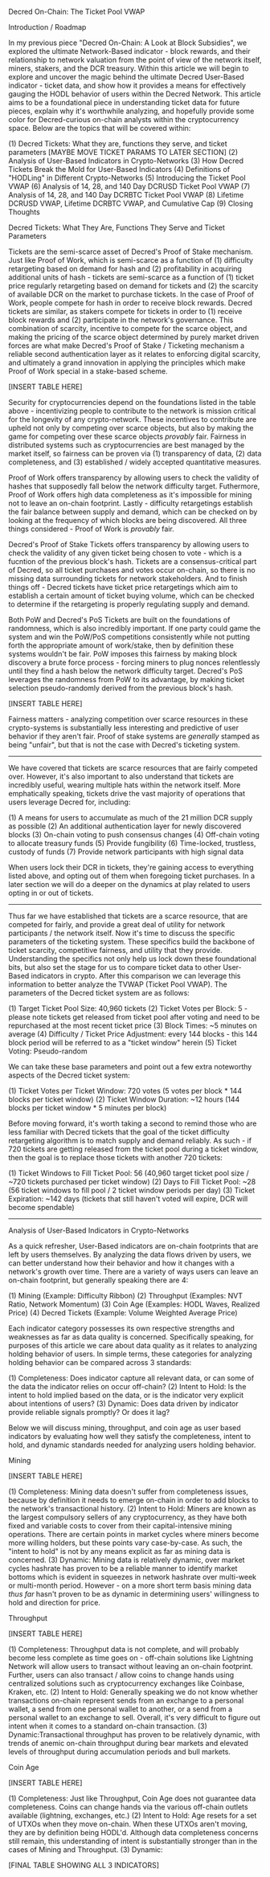 Decred On-Chain: The Ticket Pool VWAP

Introduction / Roadmap

In my previous piece "Decred On-Chain: A Look at Block Subsidies", we explored the ultimate Network-Based indicator - block rewards, and their relationship to network valuation from the point of view of the network itself, miners, stakers, and the DCR treasury. Within this article we will begin to explore and uncover the magic behind the ultimate Decred User-Based indicator - ticket data, and show how it provides a means for effectively gauging the HODL behavior of users within the Decred Network. This article aims to be a foundational piece in understanding ticket data for future pieces, explain why it's worthwhile analyzing, and hopefully provide some color for Decred-curious on-chain analysts within the cryptocurrency space. Below are the topics that will be covered within:

(1) Decred Tickets: What they are, functions they serve, and ticket parameters [MAYBE MOVE TICKET PARAMS TO LATER SECTION]
(2) Analysis of User-Based Indicators in Crypto-Networks
(3) How Decred Tickets Break the Mold for User-Based Indicators
(4) Definitions of "HODLing" in Different Crypto-Networks
(5) Introducing the Ticket Pool VWAP
(6) Analysis of 14, 28, and 140 Day DCRUSD Ticket Pool VWAP
(7) Analysis of 14, 28, and 140 Day DCRBTC Ticket Pool VWAP
(8) Lifetime DCRUSD VWAP, Lifetime DCRBTC VWAP, and Cumulative Cap
(9) Closing Thoughts

Decred Tickets: What They Are, Functions They Serve and Ticket Parameters

Tickets are the semi-scarce asset of Decred's Proof of Stake mechanism. Just like Proof of Work, which is semi-scarce as a function of (1) difficulty retargeting based on demand for hash and (2) profitability in acquiring additional units of hash - tickets are semi-scarce as a function of (1) ticket price regularly retargeting based on demand for tickets and (2) the scarcity of available DCR on the market to purchase tickets. In the case of Proof of Work, people compete for hash in order to receive block rewards. Decred tickets are similar, as stakers compete for tickets in order to (1) receive block rewards and (2) participate in the network's governance. This combination of scarcity, incentive to compete for the scarce object, and making the pricing of the scarce object determined by purely market driven forces are what make Decred's Proof of Stake / Ticketing mechanism a reliable second authentication layer as it relates to enforcing digital scarcity, and ultimately a grand innovation in applying the principles which make Proof of Work special in a stake-based scheme.

[INSERT TABLE HERE]

Security for cryptocurrencies depend on the foundations listed in the table above - incentivizing people to contribute to the network is mission critical for the longevity of any crypto-network. These incentives to contribute are upheld not only by competing over scarce objects, but also by making the game for competing over these scarce objects *provably* fair. Fairness in distributed systems such as cryptocurrencies are best managed by the market itself, so fairness can be proven via (1) transparency of data, (2) data completeness, and (3) established / widely accepted quantitative measures.

Proof of Work offers transparency by allowing users to check the validity of hashes that supposedly fall below the network difficulty target. Futhermore, Proof of Work offers high data completeness as it's impossible for mining not to leave an on-chain footprint. Lastly - difficulty retargetings establish the fair balance between supply and demand, which can be checked on by looking at the frequency of which blocks are being discovered. All three things considered - Proof of Work is *provably* fair.

Decred's Proof of Stake Tickets offers transparency by allowing users to check the validity of any given ticket being chosen to vote - which is a fucntion of the previous block's hash. Tickets are a consensus-critical part of Decred, so all ticket purchases and votes occur on-chain, so there is no missing data surrounding tickets for network stakeholders. And to finish things off - Decred tickets have ticket price retargetings which aim to establish a certain amount of ticket buying volume, which can be checked to determine if the retargeting is properly regulating supply and demand.

Both PoW and Decred's PoS Tickets are built on the foundations of randomness, which is also incredibly important. If one party could game the system and win the PoW/PoS competitions consistently while not putting forth the appropriate amount of work/stake, then by definition these systems wouldn't be fair. PoW imposes this fairness by making block discovery a brute force process - forcing miners to plug nonces relentlessly until they find a hash below the network difficulty target. Decred's PoS leverages the randomness from PoW to its advantage, by making ticket selection pseudo-randomly derived from the previous block's hash.

[INSERT TABLE HERE]

Fairness matters - analyzing competition over scarce resources in these crypto-systems is substantially less interesting and predictive of user behavior if they aren't fair. Proof of stake systems are *generally* stamped as being "unfair", but that is not the case with Decred's ticketing system.

---

We have covered that tickets are scarce resources that are fairly competed over. However, it's also important to also understand that tickets are incredibly useful, wearing multiple hats within the network itself. More emphatically speaking, tickets drive the vast majority of operations that users leverage Decred for, including:

(1) A means for users to accumulate as much of the 21 million DCR supply as possible
(2) An additional authentication layer for newly discovered blocks
(3) On-chain voting to push consensus changes
(4) Off-chain voting to allocate treasury funds
(5) Provide fungibility
(6) Time-locked, trustless, custody of funds
(7) Provide network participants with high signal data 

When users lock their DCR in tickets, they're gaining access to everything listed above, and opting out of them when foregoing ticket purchases. In a later section we will do a deeper on the dynamics at play related to users opting in or out of tickets.

---

Thus far we have established that tickets are a scarce resource, that are competed for fairly, and provide a great deal of utility for network participants / the network itself. Now it's time to discuss the specific parameters of the ticketing system. These specifics build the backbone of ticket scarcity, competitive fairness, and utility that they provide. Understanding the specifics not only help us lock down these foundational bits, but also set the stage for us to compare ticket data to other User-Based indicators in crypto. After this comparison we can leverage this information to better analyze the TVWAP (Ticket Pool VWAP). The parameters of the Decred ticket system are as follows:

(1) Target Ticket Pool Size: 40,960 tickets
(2) Ticket Votes per Block: 5 - please note tickets get released from ticket pool after voting and need to be repurchased at the most recent ticket price
(3) Block Times: ~5 minutes on average
(4) Difficulty / Ticket Price Adjustment: every 144 blocks - this 144 block period will be referred to as a "ticket window" herein
(5) Ticket Voting: Pseudo-random

We can take these base parameters and point out a few extra noteworthy aspects of the Decred ticket system:

(1) Ticket Votes per Ticket Window: 720 votes (5 votes per block * 144 blocks per ticket window)
(2) Ticket Window Duration: ~12 hours (144 blocks per ticket window * 5 minutes per block)

Before moving forward, it's worth taking a second to remind those who are less familiar with Decred tickets that the goal of the ticket difficulty retargeting algorithm is to match supply and demand reliably. As such - if 720 tickets are getting released from the ticket pool during a ticket window, then the goal is to replace those tickets with another 720 tickets:

(1) Ticket Windows to Fill Ticket Pool: 56 (40,960 target ticket pool size / ~720 tickets purchased per ticket window)
(2) Days to Fill Ticket Pool: ~28 (56 ticket windows to fill pool / 2 ticket window periods per day)
(3) Ticket Expiration: ~142 days (tickets that still haven't voted will expire, DCR will become spendable)

---
Analysis of User-Based Indicators in Crypto-Networks

As a quick refresher, User-Based indicators are on-chain footprints that are left by users themselves. By analyzing the data flows driven by users, we can better understand how their behavior and how it changes with a network's growth over time. There are a variety of ways users can leave an on-chain footprint, but generally speaking there are 4:

(1) Mining (Example: Difficulty Ribbon)
(2) Throughput (Examples: NVT Ratio, Network Momentum)
(3) Coin Age (Examples: HODL Waves, Realized Price)
(4) Decred Tickets (Example: Volume Weighted Average Price)

Each indicator category possesses its own respective strengths and weaknesses as far as data quality is concerned. Specifically speaking, for purposes of this article we care about data quality as it relates to analyzing holding behavior of users. In simple terms, these categories for analyzing holding behavior can be compared across 3 standards:

(1) Completeness: Does indicator capture all relevant data, or can some of the data the indicator relies on occur off-chain?
(2) Intent to Hold: Is the intent to hold implied based on the data, or is the indicator very explicit about intentions of users?
(3) Dynamic: Does data driven by indicator provide reliable signals promptly? Or does it lag?

Below we will discuss mining, throughput, and coin age as user based indicators by evaluating how well they satisfy the completeness, intent to hold, and dynamic standards needed for analyzing users holding behavior.

Mining

[INSERT TABLE HERE]

(1) Completeness: Mining data doesn't suffer from completeness issues, because by definition it needs to emerge on-chain in order to add blocks to the network's transactional history. 
(2) Intent to Hold: Miners are known as the largest compulsory sellers of any cryptocurrency, as they have both fixed and variable costs to cover from their capital-intensive mining operations. There are certain points in market cycles where miners become more willing holders, but these points vary case-by-case. As such, the "intent to hold" is not by any means explicit as far as mining data is concerned.
(3) Dynamic: Mining data is relatively dynamic, over market cycles hashrate has proven to be a reliable manner to identify market bottoms which is evident in squeezes in network hashrate over multi-week or multi-month period. However - on a more short term basis mining data *thus far* hasn't proven to be as dynamic in determining users' willingness to hold and direction for price.

Throughput

[INSERT TABLE HERE]

(1) Completeness: Throughput data is not complete, and will probably become less complete as time goes on - off-chain solutions like Lightning Network will allow users to transact without leaving an on-chain footprint. Further, users can also transact / allow coins to change hands using centralized solutions such as cryptocurrency exchanges like Coinbase, Kraken, etc.
(2) Intent to Hold: Generally speaking we do not know whether transactions on-chain represent sends from an exchange to a personal wallet, a send from one personal wallet to another, or a send from a personal wallet to an exchange to sell. Overall, it's very difficult to figure out intent when it comes to a standard on-chain transaction.
(3) Dynamic:Transactional throughput has proven to be relatively dynamic, with trends of anemic on-chain throughput during bear markets and elevated levels of throughput during accumulation periods and bull markets. 

Coin Age

[INSERT TABLE HERE]

(1) Completeness: Just like Throughput, Coin Age does not guarantee data completeness. Coins can change hands via the various off-chain outlets available (lightning, exchanges, etc.)
(2) Intent to Hold: Age resets for a set of UTXOs when they move on-chain. When these UTXOs aren't moving, they are by definition being HODL'd. Although data completeness concerns still remain, this understanding of intent is substantially stronger than in the cases of Mining and Throughput.
(3) Dynamic:  

[FINAL TABLE SHOWING ALL 3 INDICATORS]





